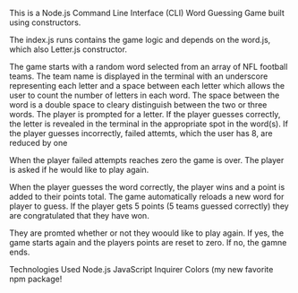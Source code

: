 This is a Node.js Command Line Interface (CLI) Word Guessing Game built using constructors. 

The index.js runs contains the game logic and depends on the word.js, which also Letter.js constructor.

The game starts with a random word selected from an array of NFL football teams.
The team name is displayed in the terminal with an underscore representing each letter and a space between each letter which allows the 
user to count the number of letters in each word. The space between the word is a double space to cleary distinguish between the 
two or three words.
The player is prompted for a letter.
If the player guesses correctly, the letter is revealed in the terminal in the appropriate spot in the word(s).
If the player guesses incorrectly, failed attemts, which the user has 8,  are reduced by one

When the player failed attempts reaches zero the game is over.
The player is asked if he would like to play again.

When the player guesses the word correctly, the player wins and a point is added to their points total.
The game automatically reloads a new word for player to guess.
If the player gets 5 points (5 teams guessed correctly) they are congratulated that they have won.

They are promted whether or not they woould like to play again. 
If yes, the game starts again and the players points are reset to zero.
If no, the gamne ends.

Technologies Used
Node.js
JavaScript
Inquirer
Colors (my new favorite npm package!


